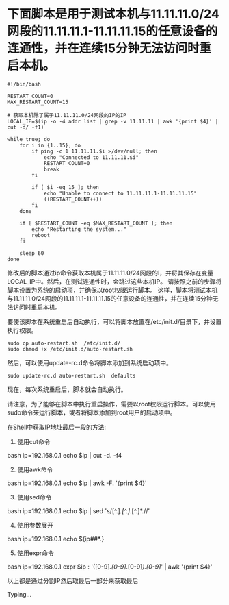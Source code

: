 # 下面脚本是用于测试本机与11.11.11.0/24网段的11.11.11.1-11.11.11.15的任意设备的连通性，并在连续15分钟无法访问时重启本机。
``` shell
#!/bin/bash

RESTART_COUNT=0
MAX_RESTART_COUNT=15

# 获取本机除了属于11.11.11.0/24网段的IP的IP
LOCAL_IP=$(ip -o -4 addr list | grep -v 11.11.11 | awk '{print $4}' | cut -d/ -f1)

while true; do
    for i in {1..15}; do
        if ping -c 1 11.11.11.$i >/dev/null; then
            echo "Connected to 11.11.11.$i"
            RESTART_COUNT=0
            break
        fi

        if [ $i -eq 15 ]; then
            echo "Unable to connect to 11.11.11.1-11.11.11.15"
            ((RESTART_COUNT++))
        fi
    done

    if [ $RESTART_COUNT -eq $MAX_RESTART_COUNT ]; then
        echo "Restarting the system..."
        reboot
    fi

    sleep 60
done

```
修改后的脚本通过ip命令获取本机属于11.11.11.0/24网段的I，并将其保存在变量LOCAL_IP中。然后，在测试连通性时，会跳过这些本机IP。
请按照之前的步骤将脚本设置为系统的启动项，并确保以root权限运行脚本。
这样，脚本将测试本机与11.11.11.0/24网段的11.11.11.1-11.11.11.15的任意设备的连通性，并在连续15分钟无法访问时重启本机。

要使该脚本在系统重启后自动执行，可以将脚本放置在/etc/init.d/目录下，并设置执行权限。

``` shell
sudo cp auto-restart.sh  /etc/init.d/
sudo chmod +x /etc/init.d/auto-restart.sh 
```

然后，可以使用update-rc.d命令将脚本添加到系统启动项中。

``` shell
sudo update-rc.d auto-restart.sh  defaults
```
现在，每次系统重启后，脚本就会自动执行。


请注意，为了能够在脚本中执行重启操作，需要以root权限运行脚本。可以使用sudo命令来运行脚本，或者将脚本添加到root用户的启动项中。



在Shell中获取IP地址最后一段的方法:

1. 使用cut命令

 bash
 ip=192.168.0.1
 echo $ip | cut -d. -f4


2. 使用awk命令

 bash
 ip=192.168.0.1 
 echo $ip | awk -F. '{print $4}'


3. 使用sed命令

 bash
 ip=192.168.0.1
 echo $ip | sed 's/[^.]*\.[^.]*\.[^.]*\.//'


4. 使用参数展开

 bash
 ip=192.168.0.1
 echo ${ip##*.}


5. 使用expr命令

 bash
 ip=192.168.0.1
 expr $ip : '\([0-9]*\.[0-9]*\.[0-9]*\)\.[0-9]*' | awk '{print $4}'


以上都是通过分割IP然后取最后一部分来获取最后

Typing…